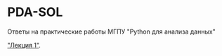 # PDA-SOL
Ответы на практические работы МГПУ "Python для анализа данных"

["Лекция 1"](/main/BasicElemtnts.ipynb).
